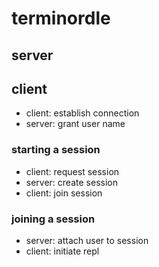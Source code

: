 # terminordle

## server

## client

- client: establish connection
- server: grant user name

### starting a session

- client: request session
- server: create session
- client: join session

### joining a session

- server: attach user to session
- client: initiate repl

